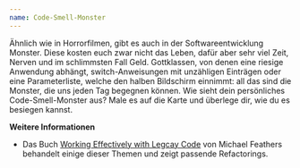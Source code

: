 ```yaml
---
name: Code-Smell-Monster
---
```

Ähnlich wie in Horrorfilmen, gibt es auch in der Softwareentwicklung Monster. Diese kosten euch zwar nicht das Leben, dafür aber sehr viel Zeit, Nerven und im schlimmsten Fall Geld. Gottklassen, von denen eine riesige Anwendung abhängt, switch-Anweisungen mit unzähligen Einträgen oder eine Parameterliste, welche den halben Bildschirm einnimmt: all das sind die Monster, die uns jeden Tag begegnen können. Wie sieht dein persönliches Code-Smell-Monster aus? Male es auf die Karte und überlege dir, wie du es besiegen kannst.

**Weitere Informationen**
- Das Buch [Working Effectively with Legcay Code](https://www.oreilly.com/library/view/working-effectively-with/0131177052/) von Michael Feathers behandelt einige dieser Themen und zeigt passende Refactorings.